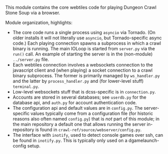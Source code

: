This module contains the core webtiles code for playing Dungeon Crawl Stone
Soup via a browser.

Module organization, highlights:
* The core code runs a single process using `asyncio` via Tornado. (On older
  installs it will not literally use `asyncio`, but Tornado-specific async
  code.) Each playing connection spawns a subprocess in which a crawl binary is
  running. The main IOLoop is started from `server.py` via the `run()` call.
  An example of starting the server is in the (non-module) `../server.py` file.
* Each webtiles connection involves a websockets connection to the javascript
  client and (when playing) a socket connection to a crawl binary subprocess.
  The former is primarily managed by `ws_handler.py` and the latter by
  `process_handler.py` and (for lower-level stuff) `terminal.py`.
* Low-level websockets stuff that is dcss-specific is in `connection.py`.
* Accounts are stored in several databases; see `userdb.py` for the database
  api, and `auth.py` for account authentication code.
* The configuration api and default values are in `config.py`. The
  server-specific values typically come from a configuration file (for historic
  reasons also often named `config.py`) that is *not* part of this module; in
  the main repository a default one that allows running the server
  in-repository is found in `crawl-ref/source/webserver/config.py`.
* The interface with `inotify`, used to detect console games over ssh, can be
  found in `inotify.py`. This is typically only used on a dgamelaunch-config
  setup.
